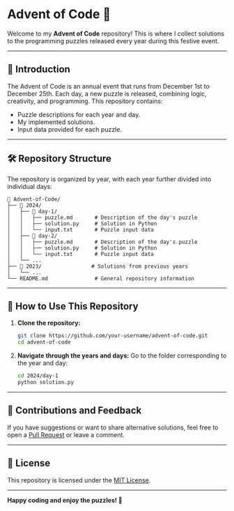 # Advent of Code 🎄

Welcome to my **Advent of Code** repository! This is where I collect solutions to the programming puzzles released every year during this festive event.

---

## 📜 Introduction

The Advent of Code is an annual event that runs from December 1st to December 25th. Each day, a new puzzle is released, combining logic, creativity, and programming. This repository contains:
- Puzzle descriptions for each year and day.
- My implemented solutions.
- Input data provided for each puzzle.

---

## 🛠️ Repository Structure

The repository is organized by year, with each year further divided into individual days:

```
📂 Advent-of-Code/
├── 📂 2024/
│   ├── 📂 day-1/
│   │   ├── puzzle.md       # Description of the day's puzzle
│   │   ├── solution.py     # Solution in Python
│   │   └── input.txt       # Puzzle input data
│   ├── 📂 day-2/
│   │   ├── puzzle.md       # Description of the day's puzzle
│   │   ├── solution.py     # Solution in Python
│   │   └── input.txt       # Puzzle input data
│   └── ...
├── 📂 2023/                # Solutions from previous years
│   └── ...
└── README.md               # General repository information
```

---

## 🚀 How to Use This Repository

1. **Clone the repository:**
   ```bash
   git clone https://github.com/your-username/advent-of-code.git
   cd advent-of-code
   ```

2. **Navigate through the years and days:**
   Go to the folder corresponding to the year and day:
   ```bash
   cd 2024/day-1
   python solution.py
   ```
---

## 🌟 Contributions and Feedback

If you have suggestions or want to share alternative solutions, feel free to open a [Pull Request](https://github.com/your-username/advent-of-code/pulls) or leave a comment.

---

## 📜 License

This repository is licensed under the [MIT License](./LICENSE).

---

**Happy coding and enjoy the puzzles! 🎄**
